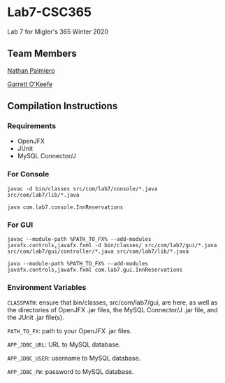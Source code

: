 # Lab7-CSC365
Lab 7 for Migler's 365 Winter 2020

## Team Members
[Nathan Palmiero](github.com/ncpalmie)

[Garrett O'Keefe](github.com/GMOkeefe)

## Compilation Instructions
### Requirements
- OpenJFX
- JUnit
- MySQL Connector/J

### For Console
```javac -d bin/classes src/com/lab7/console/*.java src/com/lab7/lib/*.java```

```java com.lab7.console.InnReservations```

### For GUI
```javac --module-path %PATH_TO_FX% --add-modules javafx.controls,javafx.fxml -d bin/classes/ src/com/lab7/gui/*.java src/com/lab7/gui/controller/*.java src/com/lab7/lib/*.java```

```java --module-path %PATH_TO_FX% --add-modules javafx.controls,javafx.fxml com.lab7.gui.InnReservations```

### Environment Variables
```CLASSPATH```: ensure that bin/classes, src/com/lab7/gui, are here, as well as the directories of OpenJFX .jar files, the MySQL Connector/J .jar file, and the JUnit .jar file(s).

```PATH_TO_FX```: path to your OpenJFX .jar files.

```APP_JDBC_URL```: URL to MySQL database.

```APP_JDBC_USER```: username to MySQL database.

```APP_JDBC_PW```: password to MySQL database.
